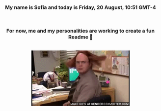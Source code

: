 


<div align="center">
<h3 >My name is Sofia and today is Friday, 20 August, 10:51 GMT-4</h3><br>
<h3 >For now, me and my personalities are working to create a fun Readme 👋
</h3><br>
<img src='img/dwight.gif' alt='working...'/>
</div>

